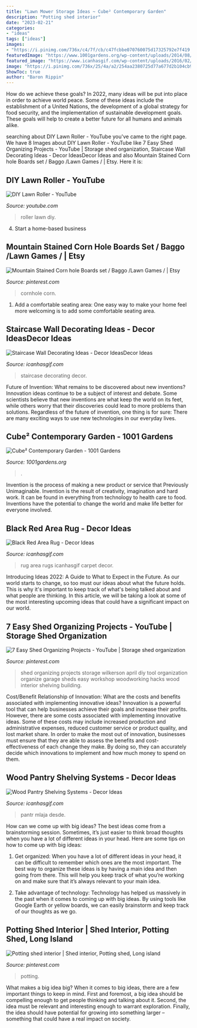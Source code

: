```yaml
---
title: "Lawn Mower Storage Ideas ~ Cube² Contemporary Garden"
description: "Potting shed interior"
date: "2023-02-21"
categories:
- "ideas"
tags: ["ideas"]
images:
- "https://i.pinimg.com/736x/c4/7f/cb/c47fcbbe070760075d17325792e7f419.jpg"
featuredImage: "https://www.1001gardens.org/wp-content/uploads/2014/08/mel1.jpg"
featured_image: "https://www.icanhasgif.com/wp-content/uploads/2016/02/Wood-Pantry-Shelving-Systems.jpg"
image: "https://i.pinimg.com/736x/25/4a/a2/254aa2380725d77a677d2b104cb9af41.jpg"
ShowToc: true
author: "Baron Rippin"
---
```



How do we achieve these goals?
In 2022, many ideas will be put into place in order to achieve world peace. Some of these ideas include the establishment of a United Nations, the development of a global strategy for food security, and the implementation of sustainable development goals. These goals will help to create a better future for all humans and animals alike.

	

		
searching about DIY Lawn Roller - YouTube you've came to the right page. We have 8 Images about DIY Lawn Roller - YouTube like 7 Easy Shed Organizing Projects - YouTube | Storage shed organization, Staircase Wall Decorating Ideas - Decor IdeasDecor Ideas and also Mountain Stained Corn hole Boards set / Baggo /Lawn Games / | Etsy. Here it is:
		
    
## DIY Lawn Roller - YouTube

<img loading=lazy src="https://i.ytimg.com/vi/Cf-OzISMYiE/maxresdefault.jpg" onerror="this.onerror=null;this.src='https://tse4.mm.bing.net/th?id=OIP.TronfxpX4J85NN0n7BgewQHaEK&amp;pid=15.1';" alt="DIY Lawn Roller - YouTube">

_Source: youtube.com_

>roller lawn diy. 

	

4. Start a home-based business

    
## Mountain Stained Corn Hole Boards Set / Baggo /Lawn Games / | Etsy

<img loading=lazy src="https://i.pinimg.com/736x/c4/7f/cb/c47fcbbe070760075d17325792e7f419.jpg" onerror="this.onerror=null;this.src='https://tse1.mm.bing.net/th?id=OIP.jcPeUjt0PXEDyCBdE4dJIQHaLH&amp;pid=15.1';" alt="Mountain Stained Corn hole Boards set / Baggo /Lawn Games / | Etsy">

_Source: pinterest.com_

>cornhole corn. 

	

1. Add a comfortable seating area: One easy way to make your home feel more welcoming is to add some comfortable seating area.

    
## Staircase Wall Decorating Ideas - Decor IdeasDecor Ideas

<img loading=lazy src="https://www.icanhasgif.com/wp-content/uploads/2016/02/Staircase-Wall-Decorating-Ideas.jpg" onerror="this.onerror=null;this.src='https://tse1.mm.bing.net/th?id=OIP.VsOblGxw8AXW4agBl324bQHaIA&amp;pid=15.1';" alt="Staircase Wall Decorating Ideas - Decor IdeasDecor Ideas">

_Source: icanhasgif.com_

>staircase decorating decor. 

	

Future of Invention: What remains to be discovered about new inventions?
Innovation ideas continue to be a subject of interest and debate. Some scientists believe that new inventions are what keep the world on its feet, while others worry that their discoveries could lead to more problems than solutions. Regardless of the future of invention, one thing is for sure: There are many exciting ways to use new technologies in our everyday lives.

    
## Cube² Contemporary Garden - 1001 Gardens

<img loading=lazy src="https://www.1001gardens.org/wp-content/uploads/2014/08/mel1.jpg" onerror="this.onerror=null;this.src='https://tse1.mm.bing.net/th?id=OIP.FFBE0mMU1V9OlYkHjpEiPwHaLH&amp;pid=15.1';" alt="Cube² Contemporary Garden - 1001 Gardens">

_Source: 1001gardens.org_

>. 

	

Invention is the process of making a new product or service that Previously Unimaginable. Invention is the result of creativity, imagination and hard work. It can be found in everything from technology to health care to food. Inventions have the potential to change the world and make life better for everyone involved.

    
## Black Red Area Rug - Decor Ideas

<img loading=lazy src="https://www.icanhasgif.com/wp-content/uploads/2016/03/Black-Red-Area-Rug-768x1024.jpg" onerror="this.onerror=null;this.src='https://tse2.mm.bing.net/th?id=OIP.UxQILYinntO6GPIJgsH0HwHaJ4&amp;pid=15.1';" alt="Black Red Area Rug - Decor Ideas">

_Source: icanhasgif.com_

>rug area rugs icanhasgif carpet decor. 

	

Introducing Ideas 2022: A Guide to What to Expect in the Future. As our world starts to change, so too must our ideas about what the future holds. This is why it's important to keep track of what's being talked about and what people are thinking. In this article, we will be taking a look at some of the most interesting upcoming ideas that could have a significant impact on our world.

    
## 7 Easy Shed Organizing Projects - YouTube | Storage Shed Organization

<img loading=lazy src="https://i.pinimg.com/736x/25/4a/a2/254aa2380725d77a677d2b104cb9af41.jpg" onerror="this.onerror=null;this.src='https://tse3.mm.bing.net/th?id=OIP.lV2wURrezMQEBeHib-ct_AHaEK&amp;pid=15.1';" alt="7 Easy Shed Organizing Projects - YouTube | Storage shed organization">

_Source: pinterest.com_

>shed organizing projects storage wilkerson april diy tool organization organize garage sheds easy workshop woodworking hacks wood interior shelving building. 

	

Cost/Benefit Relationship of Innovation: What are the costs and benefits associated with implementing innovative ideas?
Innovation is a powerful tool that can help businesses achieve their goals and increase their profits. However, there are some costs associated with implementing innovative ideas. Some of these costs may include increased production and administrative expenses, reduced customer service or product quality, and lost market share. In order to make the most out of innovation, businesses must ensure that they are able to assess the benefits and cost-effectiveness of each change they make. By doing so, they can accurately decide which innovations to implement and how much money to spend on them.

    
## Wood Pantry Shelving Systems - Decor Ideas

<img loading=lazy src="https://www.icanhasgif.com/wp-content/uploads/2016/02/Wood-Pantry-Shelving-Systems.jpg" onerror="this.onerror=null;this.src='https://tse4.mm.bing.net/th?id=OIP.qLe9Htws5rrBHWGiwHcCygHaLI&amp;pid=15.1';" alt="Wood Pantry Shelving Systems - Decor Ideas">

_Source: icanhasgif.com_

>pantr mlaja desde. 

	

How can we come up with big ideas?
The best ideas come from a brainstorming session. Sometimes, it’s just easier to think broad thoughts when you have a lot of different ideas in your head. Here are some tips on how to come up with big ideas:
1. Get organized: When you have a lot of different ideas in your head, it can be difficult to remember which ones are the most important. The best way to organize these ideas is by having a main idea and then going from there. This will help you keep track of what you’re working on and make sure that it’s always relevant to your main idea.

2. Take advantage of technology: Technology has helped us massively in the past when it comes to coming up with big ideas. By using tools like Google Earth or yellow boards, we can easily brainstorm and keep track of our thoughts as we go.

    
## Potting Shed Interior | Shed Interior, Potting Shed, Long Island

<img loading=lazy src="https://i.pinimg.com/736x/1f/ee/8f/1fee8fe6630b878244ff192898c9f99d--potting-sheds-tour.jpg" onerror="this.onerror=null;this.src='https://tse1.mm.bing.net/th?id=OIP.WGKaQh2moj3krugXPtSFGAHaLD&amp;pid=15.1';" alt="Potting shed interior | Shed interior, Potting shed, Long island">

_Source: pinterest.com_

>potting. 

	

What makes a big idea big?
When it comes to big ideas, there are a few important things to keep in mind. First and foremost, a big idea should be compelling enough to get people thinking and talking about it. Second, the idea must be relevant and interesting enough to warrant exploration. Finally, the idea should have potential for growing into something larger – something that could have a real impact on society.

